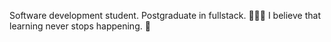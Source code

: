  Software development student. 
Postgraduate in fullstack. 👩🏻‍💻
I believe that learning never stops happening. 🥰

